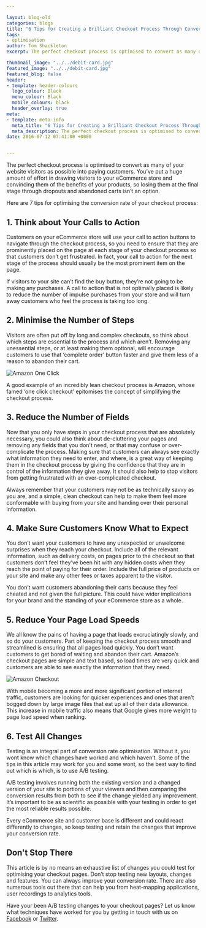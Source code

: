 ```yaml
--- 

layout: blog-old
categories: blogs
title: "6 Tips for Creating a Brilliant Checkout Process Through Conversion Rate Optimisation"
tags:
- optimisation
author: Tom Shackleton
excerpt: The perfect checkout process is optimised to convert as many of your website visitors as possible into paying customers. You’ve put a huge amount of effort in drawing visitors to your eCommerce store and convincing them of the benefits of your products, so losing them at the final stage through dropouts and abandoned carts isn’t an option.

thumbnail_image: "../../debit-card.jpg"
featured_image: "../../debit-card.jpg"
featured_blog: false
header:
- template: header-colours
  logo_colour: Black
  menu_colour: Black
  mobile_colours: black
  header_overlay: true
meta:
- template: meta-info
  meta_title: "6 Tips for Creating a Brilliant Checkout Process Through Conversion Rate Optimisation"
  meta_description: The perfect checkout process is optimised to convert as many of your website visitors as possible into paying customers. You’ve put a huge amount of effort in drawing visitors to your eCommerce store and convincing them of the benefits of your products, so losing them at the final stage through dropouts and abandoned carts isn’t an option.
date: 2016-07-12 07:41:00 +0000


--- 
```

The perfect checkout process is optimised to convert as many of your website visitors as possible into paying customers. You’ve put a huge amount of effort in drawing visitors to your eCommerce store and convincing them of the benefits of your products, so losing them at the final stage through dropouts and abandoned carts isn’t an option.

Here are 7 tips for optimising the conversion rate of your checkout process:  

  

1\. Think about Your Calls to Action
------------------------------------

Customers on your eCommerce store will use your call to action buttons to navigate through the checkout process, so you need to ensure that they are prominently placed on the page at each stage of your checkout process so that customers don’t get frustrated. In fact, your call to action for the next stage of the process should usually be the most prominent item on the page.

If visitors to your site can’t find the buy button, they’re not going to be making any purchases. A call to action that is not optimally placed is likely to reduce the number of impulse purchases from your store and will turn away customers who feel the process is taking too long.

  

2\. Minimise the Number of Steps
--------------------------------

Visitors are often put off by long and complex checkouts, so think about which steps are essential to the process and which aren’t. Removing any unessential steps, or at least making them optional, will encourage customers to use that ‘complete order’ button faster and give them less of a reason to abandon their cart.  

  

![Amazon One Click](../../amazon-one-click.png)  

  

A good example of an incredibly lean checkout process is Amazon, whose famed ‘one click checkout’ epitomises the concept of simplifying the checkout process.  

  

3\. Reduce the Number of Fields
-------------------------------

Now that you only have steps in your checkout process that are absolutely necessary, you could also think about de-cluttering your pages and removing any fields that you don’t need, or that may confuse or over-complicate the process. Making sure that customers can always see exactly what information they need to enter, and where, is a great way of keeping them in the checkout process by giving the confidence that they are in control of the information they give away. It should also help to stop visitors from getting frustrated with an over-complicated checkout.

Always remember that your customers may not be as technically savvy as you are, and a simple, clean checkout can help to make them feel more conformable with buying from your site and handing over their personal information.

  

4\. Make Sure Customers Know What to Expect
-------------------------------------------

You don’t want your customers to have any unexpected or unwelcome surprises when they reach your checkout. Include all of the relevant information, such as delivery costs, on pages prior to the checkout so that customers don’t feel they’ve been hit with any hidden costs when they reach the point of paying for their order. Include the full price of products on your site and make any other fees or taxes apparent to the visitor.

You don’t want customers abandoning their carts because they feel cheated and not given the full picture. This could have wider implications for your brand and the standing of your eCommerce store as a whole.

  

5\. Reduce Your Page Load Speeds
--------------------------------

We all know the pains of having a page that loads excruciatingly slowly, and so do your customers. Part of keeping the checkout process smooth and streamlined is ensuring that all pages load quickly. You don’t want customers to get bored of waiting and abandon their cart. Amazon’s checkout pages are simple and text based, so load times are very quick and customers are able to see exactly the information that they need.  

  

![Amazon Checkout](../../amazon-checkout.png)

  

With mobile becoming a more and more significant portion of internet traffic, customers are looking for quicker experiences and ones that aren’t bogged down by large image files that eat up all of their data allowance. This increase in mobile traffic also means that Google gives more weight to page load speed when ranking.  

  

6\. Test All Changes
--------------------

Testing is an integral part of conversion rate optimisation. Without it, you wont know which changes have worked and which haven’t. Some of the tips in this article may work for you and some wont, so the best way to find out which is which, is to use A/B testing.

A/B testing involves running both the existing version and a changed version of your site to portions of your viewers and then comparing the conversion results from both to see if the change yielded any improvement. It’s important to be as scientific as possible with your testing in order to get the most reliable results possible.

Every eCommerce site and customer base is different and could react differently to changes, so keep testing and retain the changes that improve your conversion rate.

  

Don't Stop There
----------------

This article is by no means an exhaustive list of changes you could test for optimising your checkout pages. Don’t stop testing new layouts, changes and features. You can always improve your conversion rate. There are also numerous tools out there that can help you from heat-mapping applications, user recordings to analytics tools.

Have your been A/B testing changes to your checkout pages? Let us know what techniques have worked for you by getting in touch with us on [Facebook](https://www.facebook.com/statementagency) or [Twitter](https://www.twitter.com/@Statement).